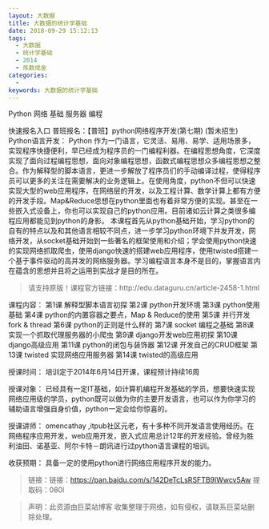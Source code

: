 ```yaml
---
layout: 大数据
title: 大数据的统计学基础
date: 2018-09-29 15:12:13
tags:
  - 大数据
  - 统计学基础
  - 2014
  - 炼数成金
categories:
  -
keywords: 大数据的统计学基础
---
```


Python  网络  基础  服务器  编程

快速报名入口
普班报名：【普班】python网络程序开发(第七期) (暂未招生)
Python语言开发：
        Python 作为一门语言，它灵活、易用、易学、适用场景多，实现程序快捷便利，早已经成为程序员的一门编程利器。在编程思想角度，它深度实现了面向过程编程思想，面向对象编程思想，函数式编程思想众多编程思想之整合。作为解释型的脚本语言，更进一步解放了程序员们的手动编译过程，使得程序员可以更多的关注在需要解决的业务逻辑上。在使用角度，python不但可以快速实现大型的web应用程序，在网络层的开发，以及工程计算、数学计算上都有方便的开发手段。Map&Reduce思想在python里面也有着非常方便的实现。甚至在一些嵌入式设备上，你也可以实现自己的python应用。目前诸如云计算之类很多编程应用都能见到python的身影。
          本课程首先从python基础开始，学习python的自有的特点以及和其他语言相较不同点，进一步学习python环境下并发开发，网络开发，从socket基础开始到一些著名的框架使用和介绍；学会使用python快速的实现网络抓取爬虫，使用django快速的搭建web应用程序，使用twisted搭建一个基于事件驱动的高并发的网络服务器。学习编程语言本身不是目的，掌握语言内在蕴含的思想并且将之运用到实战才是目的所在。

<!-- more -->
<blockquote class="blockquote-center">
请支持原版！课程官方链接：http://edu.dataguru.cn/article-2458-1.html</blockquote>
</blockquote>
课程内容：
第1课  解释型脚本语言初探
第2课  python开发环境
第3课  python使用基础
第4课  python的内置容器之要点，Map & Reduce的使用
第5课 并行开发  fork & thread
第6课 python的正则是什么样的
第7课 socket 编程之基础
第8课 实现一个抓取代理服务器的小爬虫
第9课 django开发web应用初探
第10课 django高级应用
第11课 python的闭包与装饰器
第12课 开发自己的CRUD框架
第13课 twisted 实现网络应用服务器
第14课 twisted的高级应用

授课时间：
培训定于2014年6月14日开课，课程预计持续16周

授课对象：
已经具有一定IT基础，如计算机编程开发基础的学员，想要快速实现网络应用级的学员，python既可以做为你的主要开发语言，也可以作为你学习的辅助语言增强自身价值，python一定会给你惊喜的。

授课讲师：
omencathay ,itpub社区元老，有十多种不同开发语言使用经历。在网络程序应用开发，web应用开发，嵌入式应用总计12年的开发经验。曾经为胜利油田、诺基亚、阿尔卡特－朗讯进行过python语言课程的培训。

收获预期：
具备一定的使用python进行网络应用程序开发的能力。

> 链接：链接：https://pan.baidu.com/s/142DeTcLsRSFTB9lWwcv5Aw 提取码：080l

<blockquote class="blockquote-center">声明：此资源由巨菜站博客 收集整理于网络，如有侵权，请联系巨菜站删除处理。</blockquote>
